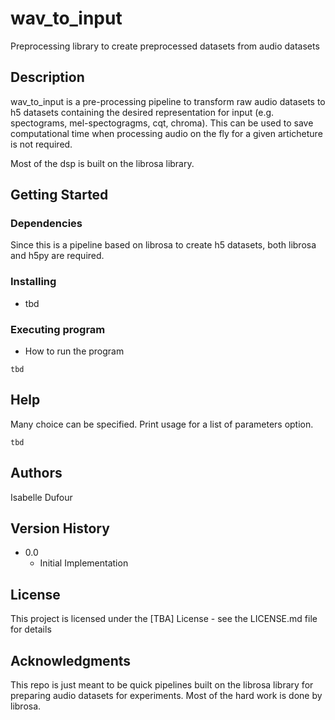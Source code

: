 wav_to_input
=======================================
Preprocessing library to create preprocessed datasets from audio datasets

## Description

wav_to_input is a pre-processing pipeline to transform raw audio datasets to h5 datasets containing the desired representation for input (e.g. spectograms, mel-spectogragms, cqt, chroma). This can be used to save computational time when processing audio on the fly for a given articheture is not required.

Most of the dsp is built on the librosa library.

## Getting Started

### Dependencies

Since this is a pipeline based on librosa to create h5 datasets, both librosa and h5py are required.


### Installing

* tbd

### Executing program

* How to run the program
```
tbd
```


## Help

Many choice can be specified. Print usage for a list of parameters option.
```
tbd
```

## Authors

Isabelle Dufour  

## Version History
    
* 0.0
    * Initial Implementation

## License

This project is licensed under the [TBA] License - see the LICENSE.md file for details

## Acknowledgments
This repo is just meant to be quick pipelines built on the librosa library for preparing audio datasets for experiments. Most of the hard work is done by librosa.
